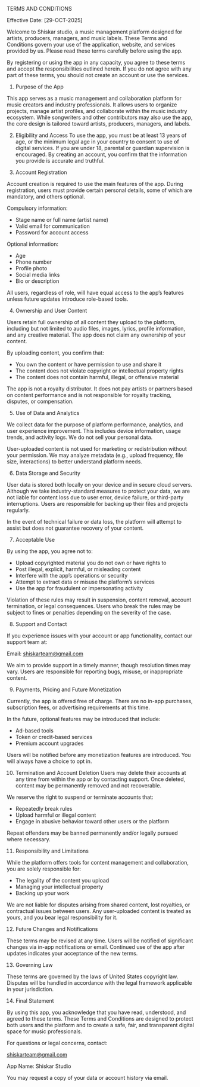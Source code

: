 

TERMS AND CONDITIONS

Effective Date: [29-OCT-2025]

Welcome to Shiskar studio, a music management platform designed for artists, producers, managers, and music labels. These Terms and Conditions govern your use of the application, website, and services provided by us. Please read these terms carefully before using the app.

By registering or using the app in any capacity, you agree to these terms and accept the responsibilities outlined herein. If you do not agree with any part of these terms, you should not create an account or use the services.

1. Purpose of the App

This app serves as a music management and collaboration platform for music creators and industry professionals. It allows users to organize projects, manage artist profiles, and collaborate within the music industry ecosystem. While songwriters and other contributors may also use the app, the core design is tailored toward artists, producers, managers, and labels.

2. Eligibility and Access
To use the app, you must be at least 13 years of age, or the minimum legal age in your country to consent to use of digital services. If you are under 18, parental or guardian supervision is encouraged. By creating an account, you confirm that the information you provide is accurate and truthful.

3. Account Registration

Account creation is required to use the main features of the app. During registration, users must provide certain personal details, some of which are mandatory, and others optional.

Compulsory information:
- Stage name or full name (artist name)
- Valid email for communication
- Password for account access

Optional information:
- Age
- Phone number
- Profile photo
- Social media links
- Bio or description

All users, regardless of role, will have equal access to the app’s features unless future updates introduce role-based tools.

4. Ownership and User Content

Users retain full ownership of all content they upload to the platform, including but not limited to audio files, images, lyrics, profile information, and any creative material. The app does not claim any ownership of your content.

By uploading content, you confirm that:
- You own the content or have permission to use and share it
- The content does not violate copyright or intellectual property rights
- The content does not contain harmful, illegal, or offensive material

The app is not a royalty distributor. It does not pay artists or partners based on content performance and is not responsible for royalty tracking, disputes, or compensation.

5. Use of Data and Analytics

We collect data for the purpose of platform performance, analytics, and user experience improvement. This includes device information, usage trends, and activity logs. We do not sell your personal data.

User-uploaded content is not used for marketing or redistribution without your permission. We may analyze metadata (e.g., upload frequency, file size, interactions) to better understand platform needs.

6. Data Storage and Security

User data is stored both locally on your device and in secure cloud servers. Although we take industry-standard measures to protect your data, we are not liable for content loss due to user error, device failure, or third-party interruptions. Users are responsible for backing up their files and projects regularly.

In the event of technical failure or data loss, the platform will attempt to assist but does not guarantee recovery of your content.

7. Acceptable Use

By using the app, you agree not to:
- Upload copyrighted material you do not own or have rights to
- Post illegal, explicit, harmful, or misleading content
- Interfere with the app’s operations or security
- Attempt to extract data or misuse the platform’s services
- Use the app for fraudulent or impersonating activity

Violation of these rules may result in suspension, content removal, account termination, or legal consequences. Users who break the rules may be subject to fines or penalties depending on the severity of the case.

8. Support and Contact

If you experience issues with your account or app functionality, contact our support team at:

Email: shiskarteam@gmail.com

We aim to provide support in a timely manner, though resolution times may vary. Users are responsible for reporting bugs, misuse, or inappropriate content.

9. Payments, Pricing and Future Monetization

Currently, the app is offered free of charge. There are no in-app purchases, subscription fees, or advertising requirements at this time.

In the future, optional features may be introduced that include:
- Ad-based tools
- Token or credit-based services
- Premium account upgrades

Users will be notified before any monetization features are introduced. You will always have a choice to opt in.

10. Termination and Account Deletion
Users may delete their accounts at any time from within the app or by contacting support. Once deleted, content may be permanently removed and not recoverable.

We reserve the right to suspend or terminate accounts that:
- Repeatedly break rules
- Upload harmful or illegal content
- Engage in abusive behavior toward other users or the platform

Repeat offenders may be banned permanently and/or legally pursued where necessary.

11. Responsibility and Limitations

While the platform offers tools for content management and collaboration, you are solely responsible for:
- The legality of the content you upload
- Managing your intellectual property
- Backing up your work

We are not liable for disputes arising from shared content, lost royalties, or contractual issues between users. Any user-uploaded content is treated as yours, and you bear legal responsibility for it.

12. Future Changes and Notifications

These terms may be revised at any time. Users will be notified of significant changes via in-app notifications or email. Continued use of the app after updates indicates your acceptance of the new terms.

13. Governing Law

These terms are governed by the laws of United States copyright law. Disputes will be handled in accordance with the legal framework applicable in your jurisdiction.

14. Final Statement

By using this app, you acknowledge that you have read, understood, and agreed to these terms. These Terms and Conditions are designed to protect both users and the platform and to create a safe, fair, and transparent digital space for music professionals.

For questions or legal concerns, contact:

shiskarteam@gmail.com

App Name: Shiskar Studio 

You may request a copy of your data or account history via email.
